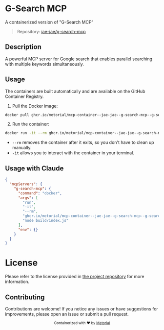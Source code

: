 
# G-Search MCP

A containerized version of "G-Search MCP"

> Repository: [jae-jae/g-search-mcp](https://github.com/jae-jae/g-search-mcp)

## Description

A powerful MCP server for Google search that enables parallel searching with multiple keywords simultaneously.


## Usage

The containers are built automatically and are available on the GitHub Container Registry.

1. Pull the Docker image:

```bash
docker pull ghcr.io/metorial/mcp-container--jae-jae--g-search-mcp--g-search-mcp
```

2. Run the container:

```bash
docker run -it --rm ghcr.io/metorial/mcp-container--jae-jae--g-search-mcp--g-search-mcp 
```

- `--rm` removes the container after it exits, so you don't have to clean up manually.
- `-it` allows you to interact with the container in your terminal.



## Usage with Claude

```json
{
  "mcpServers": {
    "g-search-mcp": {
      "command": "docker",
      "args": [
        "run",
        "-it",
        "--rm",
        "ghcr.io/metorial/mcp-container--jae-jae--g-search-mcp--g-search-mcp",
        "node build/index.js"
      ],
      "env": {}
    }
  }
}
```

# License

Please refer to the license provided in [the project repository](https://github.com/jae-jae/g-search-mcp) for more information.

## Contributing

Contributions are welcome! If you notice any issues or have suggestions for improvements, please open an issue or submit a pull request.

<div align="center">
  <sub>Containerized with ❤️ by <a href="https://metorial.com">Metorial</a></sub>
</div>
  